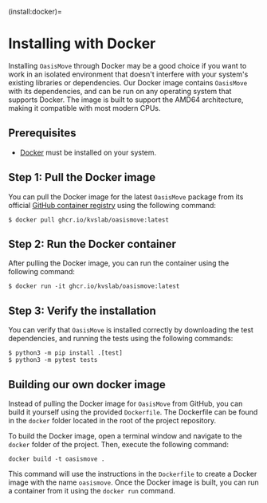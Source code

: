 (install:docker)=

# Installing with Docker

Installing `OasisMove` through Docker may be a good choice if you want to work in an isolated environment that doesn't
interfere with your system's existing libraries or dependencies. Our Docker image contains `OasisMove` with its
dependencies, and can be run on any operating system that supports Docker. The image is built to support the AMD64
architecture, making it compatible with most modern CPUs.

## Prerequisites

- [Docker](https://docs.docker.com/get-docker/) must be installed on your system.

## Step 1: Pull the Docker image

You can pull the Docker image for the latest `OasisMove` package from its
official [GitHub container registry](https://github.com/KVSlab/OasisMove/pkgs/container/oasismove) using the following command:

``` console
$ docker pull ghcr.io/kvslab/oasismove:latest
```

## Step 2: Run the Docker container

After pulling the Docker image, you can run the container using the following command:

``` console
$ docker run -it ghcr.io/kvslab/oasismove:latest
```

## Step 3: Verify the installation

You can verify that `OasisMove` is installed correctly by downloading the test dependencies, and running the tests using the
following commands:

``` console
$ python3 -m pip install .[test]
$ python3 -m pytest tests 
```

## Building our own docker image

Instead of pulling the Docker image for `OasisMove` from GitHub, you can build it yourself using the provided `Dockerfile`.
The Dockerfile can be found in the `docker` folder located in the root of the project repository.

To build the Docker image, open a terminal window and navigate to the `docker` folder of the project. Then, execute the
following command:

``` console
docker build -t oasismove .
```

This command will use the instructions in the `Dockerfile` to create a Docker image with the name `oasismove`. Once the
Docker image is built, you can run a container from it using the `docker run` command.
